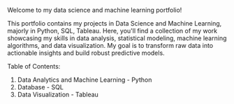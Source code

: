 Welcome to my data science and machine learning portfolio!

This portfolio contains my projects in Data Science and Machine Learning, majorly in Python, SQL, Tableau. Here, you'll find a collection of my work showcasing my skills in data analysis, statistical modeling, machine learning algorithms, and data visualization. My goal is to transform raw data into actionable insights and build robust predictive models.

Table of Contents:
1. Data Analytics and Machine Learning - Python
2. Database - SQL
3. Data Visualization - Tableau
